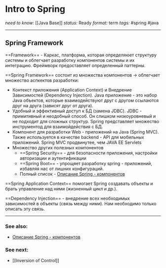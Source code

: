 # Intro to Spring

*need to know:* [[Java Base]]
*status:* Ready
*format:* term
*tags:* #spring #java 

---
## Spring Framework

==Framework== - Каркас, платформа, которая определяюет структуру системы и облегчает разработку компонентов системы и их интеграцию. Фреймворк предоставляет определенный паттерны.

==Spring Framework== состоит из множества компонентов -> облегчает множество аспкектов разработки:
- Контекст приложения (Application Context) и Внедрение Зависимостей (Dependency Injection). Java приложение - это набор Java объектов, которые взаимодействуют друг с другом ссылаются друг на друга (зависят друг от друга).
- Удобный и эффективный доступ к БД (замена JDBC). JDBC - примитивный и неодобный способ. Он слишком низкоуровневый и не подходит для сложных структур. Spring представляет множество инструментод для взаимойдействия с БД.
- Компонент для разработки Web - приложений на Java (Spring MVC). Также используется в качестве backend - API для мобильных приложений. Spring MVC продвинутее, чем JAVA EE Servlets
- Множество других полезных компонентов
	- ==Spring Security== - для безопасности приложения, настройки авторизации и аутентификации
	- ==Spring Boot== - упрощяет разработку spring - приложений, избавляя нас от лишних конфигураций.
	- Полный список - [Описание Spring - компонентов](https://spring.io/projects)

==Spring Application Context== помогает Spring создавать объекты и брать управление над ними (жизненный цикл и др.).

==Dependency Injection== - внедрение всех необходимых зависимостей в объекты (связь между ними). Нам необходимо только описать эту связь.

---
### See also:
- [Описание Spring - компонентов](https://spring.io/projects)

### See next:
- [[Inversion of Control]]

